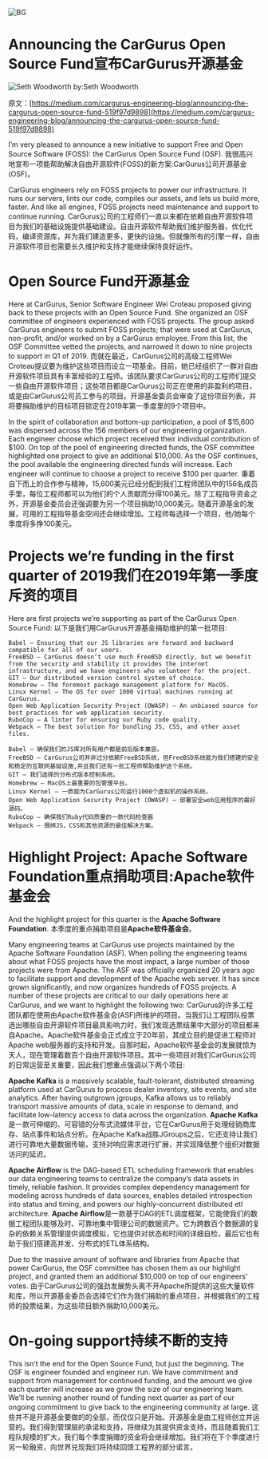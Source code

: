![BG](https://cdn-images-1.medium.com/max/1600/1*2ZQvt3M72k6t6TAi1SHjPQ.jpeg)
# Announcing the CarGurus Open Source Fund宣布CarGurus开源基金

![Seth Woodworth](https://cdn-images-1.medium.com/fit/c/100/100/0*IqfAInZtWk20Q_u_.jpg)
by:Seth Woodworth

原文：[https://medium.com/cargurus-engineering-blog/announcing-the-cargurus-open-source-fund-519f97d9898](https://medium.com/cargurus-engineering-blog/announcing-the-cargurus-open-source-fund-519f97d9898)

I’m very pleased to announce a new initiative to support Free and Open Source Software (FOSS): the CarGurus Open Source Fund (OSF).
我很高兴地宣布一项能帮助解决自由开源软件(FOSS)的新方案:CarGurus公司开源基金(OSF)。

CarGurus engineers rely on FOSS projects to power our infrastructure. It runs our servers, lints our code, compiles our assets, and lets us build more, faster. And like all engines, FOSS projects need maintenance and support to continue running.
CarGurus公司的工程师们一直以来都在依赖自由开源软件项目为我们的基础设施提供基础建设。自由开源软件帮助我们维护服务器，优化代码，编译资源库，并为我们建造更多，更快的设施。但就像所有的引擎一样，自由开源软件项目也需要长久维护和支持才能继续保持良好运作。

# Open Source Fund开源基金

Here at CarGurus, Senior Software Engineer Wei Croteau proposed giving back to these projects with an Open Source Fund. She organized an OSF committee of engineers experienced with FOSS projects. The group asked CarGurus engineers to submit FOSS projects; that were used at CarGurus, non-profit, and/or worked on by a CarGurus employee. From this list, the OSF Committee vetted the projects, and narrowed it down to nine projects to support in Q1 of 2019.
而就在最近，CarGurus公司的高级工程师Wei Croteau提议要为维护这些项目而设立一项基金。目前，她已经组织了一群对自由开源软件项目具有丰富经验的工程师。该团队要求CarGurus公司的工程师们提交一些自由开源软件项目；这些项目都是CarGurus公司正在使用的非盈利的项目，或是由CarGurus公司员工参与的项目。开源基金委员会审查了这份项目列表，并将要捐助维护的目标项目锁定在2019年第一季度里的9个项目中。

In the spirit of collaboration and bottom-up participation, a pool of $15,600 was dispersed across the 156 members of our engineering organization. Each engineer choose which project received their individual contribution of $100. On top of the pool of engineering directed funds, the OSF committee highlighted one project to give an additional $10,000. As the OSF continues, the pool available the engineering directed funds will increase. Each engineer will continue to choose a project to receive $100 per quarter.
秉着自下而上的合作参与精神，15,600美元已经分配到我们工程师团队中的156名成员手里，每位工程师都可以为他们的个人贡献而分得100美元。除了工程指导资金之外，开源基金委员会还强调要为另一个项目捐助10,000美元。随着开源基金的发展，可用的工程指导基金空间还会继续增加。工程师每选择一个项目，他/她每个季度将多挣100美元。

# Projects we’re funding in the first quarter of 2019我们在2019年第一季度斥资的项目

Here are first projects we’re supporting as part of the CarGurus Open Source Fund:
以下是我们用CarGurus开源基金捐助维护的第一批项目:

    Babel — Ensuring that our JS libraries are forward and backward compatible for all of our users.
    FreeBSD — CarGurus doesn’t use much FreeBSD directly, but we benefit from the security and stability it provides the internet infrastructure, and we have engineers who volunteer for the project.
    GIT — Our distributed version control system of choice.
    Homebrew — The foremost package management platform for MacOS.
    Linux Kernel — The OS for over 1000 virtual machines running at CarGurus.
    Open Web Application Security Project (OWASP) — An unbiased source for best practices for web application security.
    RuboCop — A linter for ensuring our Ruby code quality.
    Webpack — The best solution for bundling JS, CSS, and other asset files.

    Babel — 确保我们的JS库对所有用户都是前后版本兼容。
    FreeBSD — CarGurus公司并非过分依赖FreeBSD系统，但FreeBSD系统能为我们搭建的安全和稳定的互联网基础设施,并且我们还有一批工程师帮助维护这个系统。
    GIT — 我们选择的分布式版本控制系统。
    Homebrew — MacOS上最重要的包管理平台。
    Linux Kernel — 一款能为CarGurus公司运行1000个虚拟机的操作系统。
    Open Web Application Security Project (OWASP) — 部署安全web应用程序的最好源码。
    RuboCop — 确保我们Ruby代码质量的一款代码检查器
    Webpack — 捆绑JS，CSS和其他资源的最佳解决方案。

# Highlight Project: Apache Software Foundation重点捐助项目:Apache软件基金会

And the highlight project for this quarter is the **Apache Software Foundation**.
本季度的重点捐助项目是**Apache软件基金会**。

Many engineering teams at CarGurus use projects maintained by the Apache Software Foundation (ASF). When polling the engineering teams about what FOSS projects have the most impact, a large number of those projects were from Apache. The ASF was officially organized 20 years ago to facilitate support and development of the Apache web server. It has since grown significantly, and now organizes hundreds of FOSS projects. A number of these projects are critical to our daily operations here at CarGurus, and we want to highlight the following two:
CarGurus的许多工程团队都在使用由Apache软件基金会(ASF)所维护的项目。当我们让工程团队投票选出哪些自由开源软件项目最具影响力时，我们发现选票结果中大部分的项目都来自Apache。Apache软件基金会正式成立于20年前，其成立目的是促进工程师对Apache web服务器的支持和开发。自那时起，Apache软件基金会的发展就惊为天人，现在管理着数百个自由开源软件项目。其中一些项目对我们CarGurus公司的日常运营至关重要，因此我们想重点强调以下两个项目:

**Apache Kafka** is a massively scalable, fault-tolerant, distributed streaming platform used at CarGurus to process dealer inventory, site events, and site analytics. After having outgrown jgroups, Kafka allows us to reliably transport massive amounts of data, scale in response to demand, and facilitate low-latency access to data across the organization.
**Apache Kafka**是一款可伸缩的、可容错的分布式流媒体平台，它在CarGurus用于处理经销商库存、站点事件和站点分析。在Apache Kafka战胜JGroups之后，它还支持让我们进行可靠地大量数据传输，支持对响应需求进行扩展，并实现降低整个组织对数据访问的延迟。

**Apache Airflow** is the DAG-based ETL scheduling framework that enables our data engineering teams to centralize the company’s data assets in timely, reliable fashion. It provides complex dependency management for modeling across hundreds of data sources, enables detailed introspection into status and timing, and powers our highly-concurrent distributed etl architecture.
**Apache Airflow**是一款基于DAG的ETL调度框架，它能使我们的数据工程团队能够及时、可靠地集中管理公司的数据资产。它为跨数百个数据源的复杂的依赖关系管理提供调度模拟，它也提供对状态和时间的详细自检，最后它也有助于我们搭建高并发、分布式的ETL体系结构。

Due to the massive amount of software and libraries from Apache that power CarGurus, the OSF committee has chosen them as our highlight project, and granted them an additional $10,000 on top of our engineers’ votes.
由于CarGurus公司的强劲发展势头离不开Apache所提供的这些大量软件和库，所以开源基金委员会选择它们作为我们捐助的重点项目，并根据我们的工程师的投票结果，为这些项目额外捐助10,000美元。

# On-going support持续不断的支持
This isn’t the end for the Open Source Fund, but just the beginning. The OSF is engineer founded and engineer run. We have commitment and support from management for continued funding, and the amount we give each quarter will increase as we grow the size of our engineering team. We’ll be running another round of funding next quarter as part of our ongoing commitment to give back to the engineering community at large.
这些并不是开源基金要做的的全部，而仅仅只是开始。开源基金是由工程师创立并运营的。我们得到管理层的承诺和支持，将继续为其提供资金支持，而且随着我们工程队规模的扩大，我们每个季度捐赠的资金将会继续增加。我们将在下个季度进行另一轮融资，向世界兑现我们将持续回馈工程界的部分诺言。